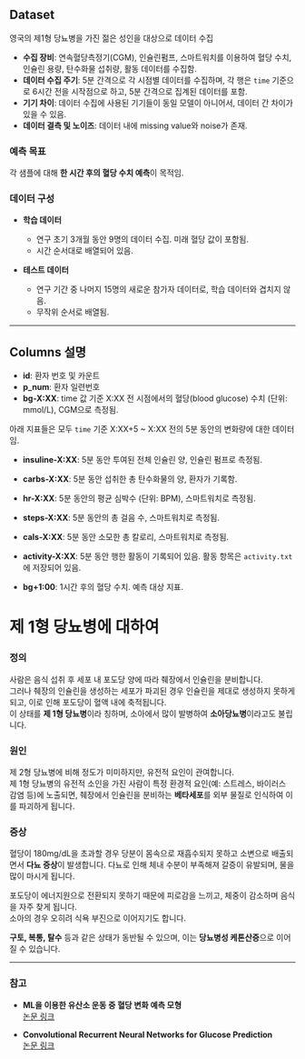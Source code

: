 ## Dataset

영국의 제1형 당뇨병을 가진 젊은 성인을 대상으로 데이터 수집

- **수집 장비**: 연속혈당측정기(CGM), 인슐린펌프, 스마트워치를 이용하여 혈당 수치, 인슐린 용량, 탄수화물 섭취량, 활동 데이터를 수집함.
- **데이터 수집 주기**: 5분 간격으로 각 시점별 데이터를 수집하며, 각 행은 `time` 기준으로 6시간 전을 시작점으로 하고, 5분 간격으로 집계된 데이터를 포함.
- **기기 차이**: 데이터 수집에 사용된 기기들이 동일 모델이 아니어서, 데이터 간 차이가 있을 수 있음.
- **데이터 결측 및 노이즈**: 데이터 내에 missing value와 noise가 존재.

### 예측 목표

각 샘플에 대해 **한 시간 후의 혈당 수치 예측**이 목적임.

### 데이터 구성

- **학습 데이터**
    - 연구 초기 3개월 동안 9명의 데이터 수집. 미래 혈당 값이 포함됨.
    - 시간 순서대로 배열되어 있음.

- **테스트 데이터**
    - 연구 기간 중 나머지 15명의 새로운 참가자 데이터로, 학습 데이터와 겹치지 않음.
    - 무작위 순서로 배열됨.

---

## Columns 설명

- **id**: 환자 번호 및 카운트
- **p_num**: 환자 일련번호
- **bg-X:XX**: time 값 기준 X:XX 전 시점에서의 혈당(blood glucose) 수치 (단위: mmol/L), CGM으로 측정됨.

아래 지표들은 모두 `time` 기준 X:XX+5 ~ X:XX 전의 5분 동안의 변화량에 대한 데이터임.

- **insuline-X:XX**: 5분 동안 투여된 전체 인슐린 양, 인슐린 펌프로 측정됨.
- **carbs-X:XX**: 5분 동안 섭취한 총 탄수화물의 양, 환자가 기록함.
- **hr-X:XX**: 5분 동안의 평균 심박수 (단위: BPM), 스마트워치로 측정됨.
- **steps-X:XX**: 5분 동안의 총 걸음 수, 스마트워치로 측정됨.
- **cals-X:XX**: 5분 동안 소모한 총 칼로리, 스마트워치로 측정됨.
- **activity-X:XX**: 5분 동안 행한 활동이 기록되어 있음. 활동 항목은 `activity.txt`에 저장되어 있음.

- **bg+1:00**: 1시간 후의 혈당 수치. 예측 대상 지표.

# 제 1형 당뇨병에 대하여

### 정의

사람은 음식 섭취 후 세포 내 포도당 양에 따라 췌장에서 인슐린을 분비합니다.  
그러나 췌장의 인슐린을 생성하는 세포가 파괴된 경우 인슐린을 제대로 생성하지 못하게 되고, 이로 인해 포도당이 혈액 내에 축적됩니다.  
이 상태를 **제 1형 당뇨병**이라 칭하며, 소아에서 많이 발병하여 **소아당뇨병**이라고도 불립니다.

### 원인

제 2형 당뇨병에 비해 정도가 미미하지만, 유전적 요인이 관여합니다.  
제 1형 당뇨병의 유전적 소인을 가진 사람이 특정 환경적 요인(예: 스트레스, 바이러스 감염 등)에 노출되면, 췌장에서 인슐린을 분비하는 **베타세포**를 외부 물질로 인식하여 이를 파괴하게 됩니다.

### 증상

혈당이 180mg/dL을 초과할 경우 당분이 몸속으로 재흡수되지 못하고 소변으로 배출되면서 **다뇨 증상**이 발생합니다. 다뇨로 인해 체내 수분이 부족해져 갈증이 유발되며, 물을 많이 마시게 됩니다.

포도당이 에너지원으로 전환되지 못하기 때문에 피로감을 느끼고, 체중이 감소하며 음식을 자주 찾게 됩니다.  
소아의 경우 오히려 식욕 부진으로 이어지기도 합니다.

**구토, 복통, 탈수** 등과 같은 상태가 동반될 수 있으며, 이는 **당뇨병성 케톤산증**으로 이어질 수 있습니다.

---

### 참고

- **ML을 이용한 유산소 운동 중 혈당 변화 예측 모형**  
  [논문 링크](https://ksep-es.org/journal/view.php?doi=10.15857/ksep.2023.00318)

- **Convolutional Recurrent Neural Networks for Glucose Prediction**  
  [논문 링크](https://arxiv.org/abs/1807.03043)

